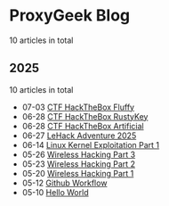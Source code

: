 # ProxyGeek Blog

10 articles in total

## 2025

10 articles in total

- 07-03 [CTF HackTheBox Fluffy](https://Pr0xyG33k.github.io/ctf/_hackthebox/machines/fluffy/ "2025-07-03 21:45:12")
- 06-28 [CTF HackTheBox RustyKey](https://Pr0xyG33k.github.io/ctf/_hackthebox/machines/rustykey/ "2025-06-28 17:15:55")
- 06-28 [CTF HackTheBox Artificial](https://Pr0xyG33k.github.io/ctf/_hackthebox/machines/artificial/ "2025-06-28 17:15:55")
- 06-27 [LeHack Adventure 2025](https://Pr0xyG33k.github.io/posts/hack5/ "2025-06-27 10:47:00")
- 06-14 [Linux Kernel Exploitation Part 1](https://Pr0xyG33k.github.io/posts/kernel01/ "2025-06-14 07:20:10")
- 05-26 [Wireless Hacking Part 3](https://Pr0xyG33k.github.io/posts/wireless03/ "2025-05-26 17:05:48")
- 05-23 [Wireless Hacking Part 2](https://Pr0xyG33k.github.io/posts/wireless02/ "2025-05-23 08:50:15")
- 05-20 [Wireless Hacking Part 1](https://Pr0xyG33k.github.io/posts/wireless01/ "2025-05-20 10:48:10")
- 05-12 [Github Workflow](https://Pr0xyG33k.github.io/posts/github/ "2025-05-12 18:26:49")
- 05-10 [Hello World](https://Pr0xyG33k.github.io/posts/hello-world/ "2025-05-10 02:47:00")

